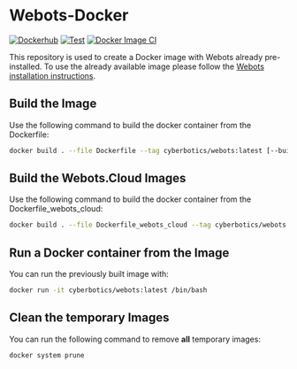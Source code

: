 # Webots-Docker

[![Dockerhub](https://img.shields.io/docker/automated/cyberbotics/webots.svg)](https://hub.docker.com/r/cyberbotics/webots)
[![Test](https://github.com/cyberbotics/webots-docker/workflows/Test/badge.svg)](https://github.com/cyberbotics/webots-docker/actions?query=workflow%3ATest)
[![Docker Image CI](https://github.com/cyberbotics/webots-docker/workflows/Docker%20Image%20CI/badge.svg)](https://github.com/cyberbotics/webots-docker/actions?query=workflow%3A%22Docker+Image+CI%22)

This repository is used to create a Docker image with Webots already pre-installed.
To use the already available image please follow the [Webots installation instructions](https://cyberbotics.com/doc/guide/installation-procedure#installing-the-docker-image).

## Build the Image

Use the following command to build the docker container from the Dockerfile:

``` bash
docker build . --file Dockerfile --tag cyberbotics/webots:latest [--build-arg BASE_IMAGE=nvidia/cuda:11.8.0-base-ubuntu22.04] [--build-arg WEBOTS_VERSION=R2023a] [--build-arg WEBOTS_PACKAGE_PREFIX=_ubuntu-22.04]
```

## Build the Webots.Cloud Images

Use the following command to build the docker container from the Dockerfile_webots_cloud:

``` bash
docker build . --file Dockerfile_webots_cloud --tag cyberbotics/webots.cloud:latest [--build-arg BASE_IMAGE=cyberbotics/webots:latest] [--build-arg WEBOTS_VERSION=R2023a]
```

## Run a Docker container from the Image

You can run the previously built image with:

``` bash
docker run -it cyberbotics/webots:latest /bin/bash
```

## Clean the temporary Images

You can run the following command to remove **all** temporary images:

``` bash
docker system prune
```
